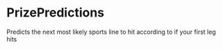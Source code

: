 # PrizePredictions
Predicts the next most likely sports line to hit according to if your first leg hits
